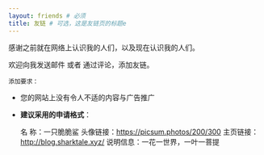 ```yaml
---
layout: friends # 必须
title: 友链 # 可选，这是友链页的标题e
---
```


感谢之前就在网络上认识我的人们，以及现在认识我的人们。

<!-- more -->

欢迎向我发送邮件 或者 通过评论，添加友链。

`添加要求：`

- 您的网站上没有令人不适的内容与广告推广

- **建议采用的申请格式**：

  名 称：一只脆脆鲨
  头像链接：https://picsum.photos/200/300
  主页链接：http://blog.sharktale.xyz/
  说明信息：一花一世界，一叶一菩提



